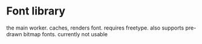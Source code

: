 ﻿Font library
======

the main worker. caches, renders font. requires freetype. also supports pre-drawn bitmap fonts. currently not usable